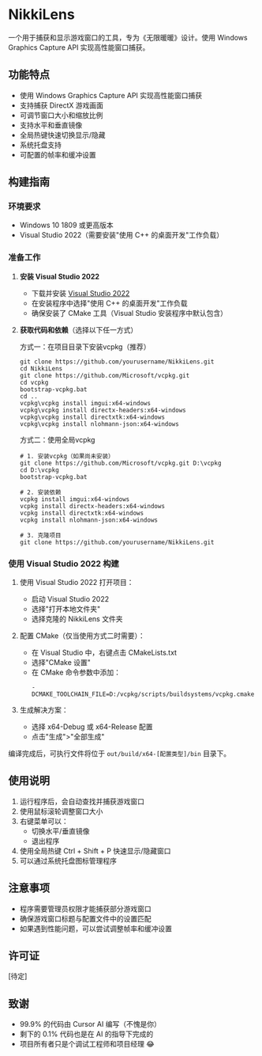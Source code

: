 # NikkiLens

一个用于捕获和显示游戏窗口的工具，专为《无限暖暖》设计。使用 Windows Graphics Capture API 实现高性能窗口捕获。

## 功能特点

- 使用 Windows Graphics Capture API 实现高性能窗口捕获
- 支持捕获 DirectX 游戏画面
- 可调节窗口大小和缩放比例
- 支持水平和垂直镜像
- 全局热键快速切换显示/隐藏
- 系统托盘支持
- 可配置的帧率和缓冲设置

## 构建指南

### 环境要求

- Windows 10 1809 或更高版本
- Visual Studio 2022（需要安装"使用 C++ 的桌面开发"工作负载）

### 准备工作

1. **安装 Visual Studio 2022**
   - 下载并安装 [Visual Studio 2022](https://visualstudio.microsoft.com/vs/)
   - 在安装程序中选择"使用 C++ 的桌面开发"工作负载
   - 确保安装了 CMake 工具（Visual Studio 安装程序中默认包含）

2. **获取代码和依赖**（选择以下任一方式）

   方式一：在项目目录下安装vcpkg（推荐）
   ```batch
   git clone https://github.com/yourusername/NikkiLens.git
   cd NikkiLens
   git clone https://github.com/Microsoft/vcpkg.git
   cd vcpkg
   bootstrap-vcpkg.bat
   cd ..
   vcpkg\vcpkg install imgui:x64-windows
   vcpkg\vcpkg install directx-headers:x64-windows
   vcpkg\vcpkg install directxtk:x64-windows
   vcpkg\vcpkg install nlohmann-json:x64-windows
   ```

   方式二：使用全局vcpkg
   ```batch
   # 1. 安装vcpkg（如果尚未安装）
   git clone https://github.com/Microsoft/vcpkg.git D:\vcpkg
   cd D:\vcpkg
   bootstrap-vcpkg.bat
   
   # 2. 安装依赖
   vcpkg install imgui:x64-windows
   vcpkg install directx-headers:x64-windows
   vcpkg install directxtk:x64-windows
   vcpkg install nlohmann-json:x64-windows
   
   # 3. 克隆项目
   git clone https://github.com/yourusername/NikkiLens.git
   ```

### 使用 Visual Studio 2022 构建

1. 使用 Visual Studio 2022 打开项目：
   - 启动 Visual Studio 2022
   - 选择"打开本地文件夹"
   - 选择克隆的 NikkiLens 文件夹

2. 配置 CMake（仅当使用方式二时需要）：
   - 在 Visual Studio 中，右键点击 CMakeLists.txt
   - 选择"CMake 设置"
   - 在 CMake 命令参数中添加：
     ```
     -DCMAKE_TOOLCHAIN_FILE=D:/vcpkg/scripts/buildsystems/vcpkg.cmake
     ```

3. 生成解决方案：
   - 选择 x64-Debug 或 x64-Release 配置
   - 点击"生成">"全部生成"

编译完成后，可执行文件将位于 `out/build/x64-[配置类型]/bin` 目录下。

## 使用说明

1. 运行程序后，会自动查找并捕获游戏窗口
2. 使用鼠标滚轮调整窗口大小
3. 右键菜单可以：
   - 切换水平/垂直镜像
   - 退出程序
4. 使用全局热键 Ctrl + Shift + P 快速显示/隐藏窗口
5. 可以通过系统托盘图标管理程序

## 注意事项

- 程序需要管理员权限才能捕获部分游戏窗口
- 确保游戏窗口标题与配置文件中的设置匹配
- 如果遇到性能问题，可以尝试调整帧率和缓冲设置

## 许可证

[待定]

## 致谢

- 99.9% 的代码由 Cursor AI 编写（不愧是你）
- 剩下的 0.1% 代码也是在 AI 的指导下完成的
- 项目所有者只是个调试工程师和项目经理 😂